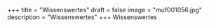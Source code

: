 +++
title = "Wissenswertes"
draft = false
image = "muf001056.jpg"
description = "Wissenswertes"
+++
Wissenswertes